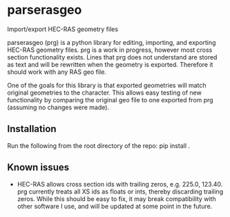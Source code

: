 # parserasgeo
Import/export HEC-RAS geometry files

parserasgeo (prg) is a python library for editing, importing, and exporting HEC-RAS geometry files. prg is a work in progress, however most cross section functionality exists. Lines that prg does not understand are stored as text and will be rewritten when the geometry is exported. Therefore it should work with any RAS geo file.

One of the goals for this library is that exported geometries will match original geometries to the character. This allows easy testing of new functionality by comparing the original geo file to one exported from prg (assuming no changes were made). 

## Installation
Run the following from the root directory of the repo:
    pip install .   
## Known issues
* HEC-RAS allows cross section ids with trailing zeros, e.g. 225.0, 123.40. prg currently treats all XS ids as floats or ints, thereby discarding trailing zeros. While this should be easy to fix, it may break compatibility with other software I use, and will be updated at some point in the future.
